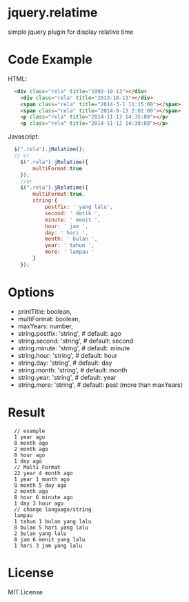 jquery.relatime
===============
simple jquery plugin for display relative time

Code Example
============
HTML:
```html
  <div class="rela" title="1992-10-13"></div>
	<div class="rela" title="2013-10-13"></div>
	<span class="rela" title="2014-3-1 11:15:00"></span>
	<span class="rela" title="2014-9-13 2:01:00"></span>
	<p class="rela" title="2014-11-13 14:35:00"></p>
	<p class="rela" title="2014-11-12 14:30:00"></p>
```
Javascript:
```javascript
  $(".rela").jRelatime();
  // or
	$(".rela").jRelatime({
		multiFormat:true
	});
	//or
	$(".rela").jRelatime({
		multiFormat:true,
		string:{
			postfix: ' yang lalu',
			second: ' detik ',
			minute: ' menit ',
			hour: ' jam ',
			day: ' hari ',
			month: ' bulan ',
			year: ' tahun ',
			more: ' lampau '
		}
	});
```

Options
=======
* printTitle: boolean,
* multiFormat: boolean,
* maxYears: number,
* string.postfix: 'string', # default: ago
* string.second: 'string', # default: second
* string.minute: 'string', # default: minute
* string.hour: 'string', # default: hour
* string.day: 'string', # default: day
* string.month: 'string', # default: month
* string.year: 'string', # default: year
* string.more: 'string', # default: past (more than maxYears)

Result
======
```
  // example
  1 year ago
  8 month ago
  2 month ago
  8 hour ago
  1 day ago
  // Multi Format
  22 year 4 month ago
  1 year 1 month ago
  8 month 5 day ago
  2 month ago
  8 hour 6 minute ago
  1 day 3 hour ago
  // change language/string
  lampau
  1 tahun 1 bulan yang lalu
  8 bulan 5 hari yang lalu
  2 bulan yang lalu
  8 jam 6 menit yang lalu
  1 hari 3 jam yang lalu

```

License
=======
MIT License
